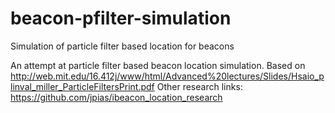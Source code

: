 beacon-pfilter-simulation
=========================

Simulation of particle filter based location for beacons

An attempt at particle filter based beacon location simulation.
Based on http://web.mit.edu/16.412j/www/html/Advanced%20lectures/Slides/Hsaio_plinval_miller_ParticleFiltersPrint.pdf
Other research links: https://github.com/jpias/ibeacon_location_research

